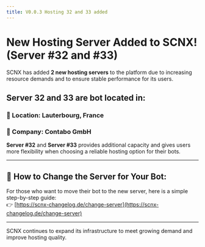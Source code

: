 ```yaml
---
title: V0.0.3 Hosting 32 and 33 added
---
```

# New Hosting Server Added to SCNX! (Server #32 and #33)

SCNX has added **2 new hosting servers** to the platform due to increasing resource demands and to ensure stable performance for its users.

## Server 32 and 33 are bot located in:
### 📍 Location: Lauterbourg, France  
### 🏢 Company: Contabo GmbH

**Server #32** and **Server #33** provides additional capacity and gives users more flexibility when choosing a reliable hosting option for their bots.

---

## 🔄 How to Change the Server for Your Bot:
For those who want to move their bot to the new server, here is a simple step-by-step guide:  
👉 [https://scnx-changelog.de/change-server](https://scnx-changelog.de/change-server)

---

SCNX continues to expand its infrastructure to meet growing demand and improve hosting quality.